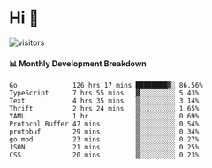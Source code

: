 # Hi 👋
 
![visitors](https://visitor-badge.glitch.me/badge?page_id=sorcererxw.sorcererx)

#### 📊 Monthly Development Breakdown

<!--START_SECTION:waka-->
```text
Go              126 hrs 17 mins ████████▓░ 86.56%
TypeScript      7 hrs 55 mins   ▓░░░░░░░░░ 5.43%
Text            4 hrs 35 mins   ▒░░░░░░░░░ 3.14%
Thrift          2 hrs 24 mins   ▒░░░░░░░░░ 1.65%
YAML            1 hr            ▒░░░░░░░░░ 0.69%
Protocol Buffer 47 mins         ▒░░░░░░░░░ 0.54%
protobuf        29 mins         ▒░░░░░░░░░ 0.34%
go.mod          23 mins         ▒░░░░░░░░░ 0.27%
JSON            21 mins         ▒░░░░░░░░░ 0.25%
CSS             20 mins         ▒░░░░░░░░░ 0.23%
```
<!--END_SECTION:waka-->
